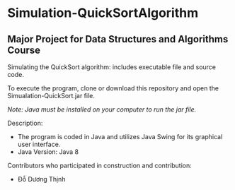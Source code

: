 # Simulation-QuickSortAlgorithm
## Major Project for Data Structures and Algorithms Course

Simulating the QuickSort algorithm: includes executable file and source code.

To execute the program, clone or download this repository and open the Simualation-QuickSort.jar file.

*Note: Java must be installed on your computer to run the jar file.*

Description:
- The program is coded in Java and utilizes Java Swing for its graphical user interface.
- Java Version: Java 8

Contributors who participated in construction and contribution:
- Đỗ Dương Thịnh
